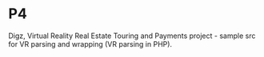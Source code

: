 # P4
Digz, Virtual Reality Real Estate Touring and Payments project - sample src for VR parsing and wrapping (VR parsing in PHP). 
